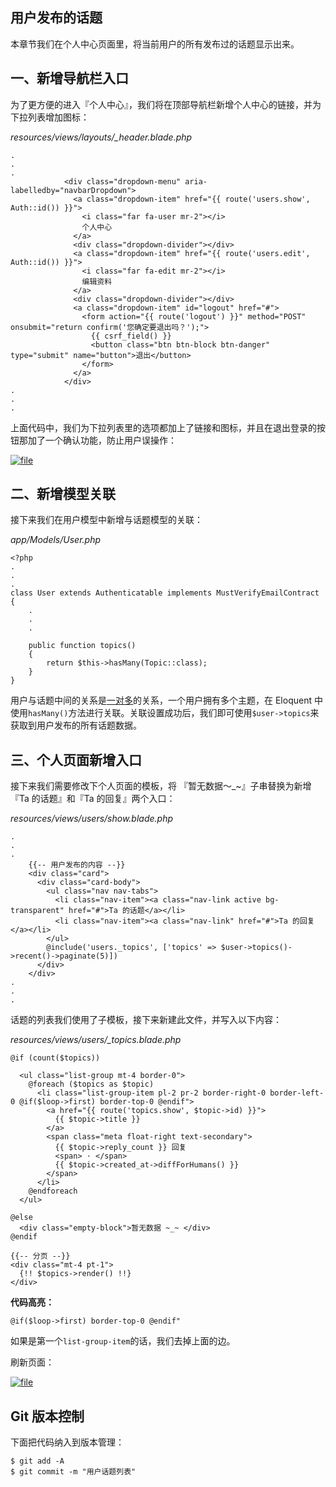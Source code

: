 ## 用户发布的话题

本章节我们在个人中心页面里，将当前用户的所有发布过的话题显示出来。

## 一、新增导航栏入口

为了更方便的进入『个人中心』，我们将在顶部导航栏新增个人中心的链接，并为下拉列表增加图标：

_resources/views/layouts/\_header.blade.php_

```
.
.
.
            <div class="dropdown-menu" aria-labelledby="navbarDropdown">
              <a class="dropdown-item" href="{{ route('users.show', Auth::id()) }}">
                <i class="far fa-user mr-2"></i>
                个人中心
              </a>
              <div class="dropdown-divider"></div>
              <a class="dropdown-item" href="{{ route('users.edit', Auth::id()) }}">
                <i class="far fa-edit mr-2"></i>
                编辑资料
              </a>
              <div class="dropdown-divider"></div>
              <a class="dropdown-item" id="logout" href="#">
                <form action="{{ route('logout') }}" method="POST" onsubmit="return confirm('您确定要退出吗？');">
                  {{ csrf_field() }}
                  <button class="btn btn-block btn-danger" type="submit" name="button">退出</button>
                </form>
              </a>
            </div>
.
.
.
```

上面代码中，我们为下拉列表里的选项都加上了链接和图标，并且在退出登录的按钮那加了一个确认功能，防止用户误操作：

[![](https://iocaffcdn.phphub.org/uploads/images/201812/24/1/9b6Sk8YoFg.png!large "file")](https://iocaffcdn.phphub.org/uploads/images/201812/24/1/9b6Sk8YoFg.png!large)

## 二、新增模型关联

接下来我们在用户模型中新增与话题模型的关联：

_app/Models/User.php_

```
<?php
.
.
.
class User extends Authenticatable implements MustVerifyEmailContract
{
    .
    .
    .

    public function topics()
    {
        return $this->hasMany(Topic::class);
    }
}
```

用户与话题中间的关系是[一对多](https://learnku.com/docs/laravel/5.7/eloquent-relationships#one-to-many)的关系，一个用户拥有多个主题，在 Eloquent 中使用`hasMany()`方法进行关联。关联设置成功后，我们即可使用`$user->topics`来获取到用户发布的所有话题数据。

## 三、个人页面新增入口

接下来我们需要修改下个人页面的模板，将 『暂无数据～\_~』子串替换为新增『Ta 的话题』和『Ta 的回复』两个入口：

_resources/views/users/show.blade.php_

```
.
.
.
    {{-- 用户发布的内容 --}}
    <div class="card">
      <div class="card-body">
        <ul class="nav nav-tabs">
          <li class="nav-item"><a class="nav-link active bg-transparent" href="#">Ta 的话题</a></li>
          <li class="nav-item"><a class="nav-link" href="#">Ta 的回复</a></li>
        </ul>
        @include('users._topics', ['topics' => $user->topics()->recent()->paginate(5)])
      </div>
    </div>
.
.
.
```

话题的列表我们使用了子模板，接下来新建此文件，并写入以下内容：

_resources/views/users/\_topics.blade.php_

```
@if (count($topics))

  <ul class="list-group mt-4 border-0">
    @foreach ($topics as $topic)
      <li class="list-group-item pl-2 pr-2 border-right-0 border-left-0 @if($loop->first) border-top-0 @endif">
        <a href="{{ route('topics.show', $topic->id) }}">
          {{ $topic->title }}
        </a>
        <span class="meta float-right text-secondary">
          {{ $topic->reply_count }} 回复
          <span> ⋅ </span>
          {{ $topic->created_at->diffForHumans() }}
        </span>
      </li>
    @endforeach
  </ul>

@else
  <div class="empty-block">暂无数据 ~_~ </div>
@endif

{{-- 分页 --}}
<div class="mt-4 pt-1">
  {!! $topics->render() !!}
</div>
```

**代码高亮：**

```
@if($loop->first) border-top-0 @endif"
```

如果是第一个`list-group-item`的话，我们去掉上面的边。

刷新页面：

[![](https://iocaffcdn.phphub.org/uploads/images/201812/24/1/seVlDo8Rqh.png!large "file")](https://iocaffcdn.phphub.org/uploads/images/201812/24/1/seVlDo8Rqh.png!large)

## Git 版本控制

下面把代码纳入到版本管理：

```
$ git add -A
$ git commit -m "用户话题列表"
```




